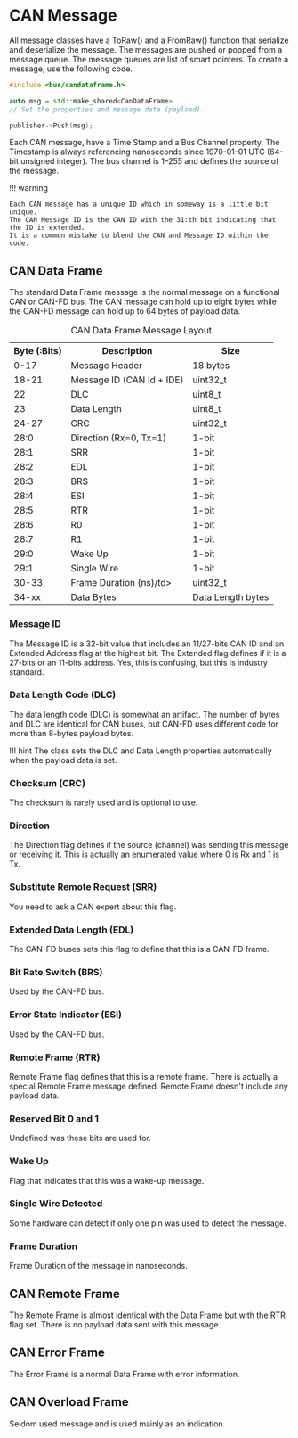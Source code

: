 # CAN Message
All message classes have a ToRaw() and a FromRaw() function that serialize and deserialize the message.
The messages are pushed or popped from a message queue. The message queues are list of smart pointers. 
To create a message, use the following code.

```C++ 
#include <bus/candataframe.h>

auto msg = std::make_shared<CanDataFrame>
// Set the properties and message data (payload).

publisher->Push(msg);
```
Each CAN message, have a Time Stamp and a Bus Channel property. 
The Timestamp is always referencing nanoseconds since 1970-01-01 UTC (64-bit unsigned integer). 
The bus channel is 1–255 and defines the source of the message.

!!! warning

    Each CAN message has a unique ID which in someway is a little bit unique.
    The CAN Message ID is the CAN ID with the 31:th bit indicating that the ID is extended.
    It is a common mistake to blend the CAN and Message ID within the code. 


## CAN Data Frame
The standard Data Frame message is the normal message on a functional CAN or CAN-FD bus.
The CAN message can hold up to eight bytes while the CAN-FD message can hold up to 64 bytes of payload data.
<table>
<caption>CAN Data Frame Message Layout</caption>
<tr><th>Byte (:Bits)</th><th>Description</th><th>Size</th></tr>
<tr><td>0-17</td><td>Message Header</td><td>18 bytes</td></tr>
<tr><td>18-21</td><td>Message ID (CAN Id + IDE)</td><td>uint32_t</td></tr>
<tr><td>22</td><td>DLC</td><td>uint8_t</td></tr>
<tr><td>23</td><td>Data Length</td><td>uint8_t</td></tr>
<tr><td>24-27</td><td>CRC</td><td>uint32_t</td></tr>
<tr><td>28:0</td><td>Direction (Rx=0, Tx=1)</td><td>1-bit</td></tr>
<tr><td>28:1</td><td>SRR</td><td>1-bit</td></tr>
<tr><td>28:2</td><td>EDL</td><td>1-bit</td></tr>
<tr><td>28:3</td><td>BRS</td><td>1-bit</td></tr>
<tr><td>28:4</td><td>ESI</td><td>1-bit</td></tr>
<tr><td>28:5</td><td>RTR</td><td>1-bit</td></tr>
<tr><td>28:6</td><td>R0</td><td>1-bit</td></tr>
<tr><td>28:7</td><td>R1</td><td>1-bit</td></tr>
<tr><td>29:0</td><td>Wake Up</td><td>1-bit</td></tr>
<tr><td>29:1</td><td>Single Wire</td><td>1-bit</td></tr>
<tr><td>30-33</td><td>Frame Duration (ns)/td><td>uint32_t</td></tr>
<tr><td>34-xx</td><td>Data Bytes</td><td>Data Length bytes</td></tr>
</table>

### Message ID
The Message ID is a 32-bit value that includes an 11/27-bits CAN ID and 
an Extended Address flag at the highest bit.
The Extended flag defines if it is a 27-bits or an 11-bits address.
Yes, this is confusing, but this is industry standard.

### Data Length Code (DLC)
The data length code (DLC) is somewhat an artifact. 
The number of bytes and DLC are identical for CAN buses, but
CAN-FD uses different code for more than 8-bytes payload bytes.

!!! hint
    The class sets the DLC and Data Length properties automatically when the
    payload data is set.

### Checksum (CRC)
The checksum is rarely used and is optional to use.

### Direction
The Direction flag defines if the source (channel) was sending 
this message or receiving it. 
This is actually an enumerated value where 0 is Rx and 1 is Tx.

### Substitute Remote Request (SRR)
You need to ask a CAN expert about this flag.

### Extended Data Length (EDL)
The CAN-FD buses sets this flag to define that this is a CAN-FD frame.

### Bit Rate Switch (BRS)
Used by the CAN-FD bus.

### Error State Indicator (ESI)
Used by the CAN-FD bus.

### Remote Frame (RTR)
Remote Frame flag defines that this is a remote frame.
There is actually a special Remote Frame message defined. 
Remote Frame doesn't include any payload data.

### Reserved Bit 0 and 1
Undefined was these bits are used for.

### Wake Up
Flag that indicates that this was a wake-up message.

### Single Wire Detected
Some hardware can detect if only one pin was used to detect the message.

### Frame Duration
Frame Duration of the message in nanoseconds. 

## CAN Remote Frame
The Remote Frame is almost identical with the Data Frame but with the RTR flag set.
There is no payload data sent with this message.

## CAN Error Frame
The Error Frame is a normal Data Frame with error information.

## CAN Overload Frame
Seldom used message and is used mainly as an indication.
